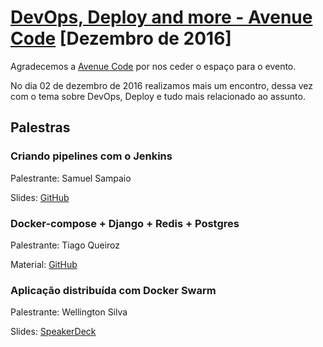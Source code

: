 # [DevOps, Deploy and more - Avenue Code][0] [Dezembro de 2016]

Agradecemos a [Avenue Code][1] por nos ceder o espaço para o evento.

No dia 02 de dezembro de 2016 realizamos mais um encontro, dessa vez com o tema sobre DevOps, Deploy e tudo mais relacionado ao assunto.

## Palestras

### Criando pipelines com o Jenkins

Palestrante: Samuel Sampaio

Slides: [GitHub][2]

### Docker-compose + Django + Redis + Postgres

Palestrante: Tiago Queiroz

Material: [GitHub][3]

### Aplicação distribuída com Docker Swarm

Palestrante: Wellington Silva

Slides: [SpeakerDeck][4]



[0]: https://www.meetup.com/pt-BR/Grupy-SP/events/235702456/
[1]: https://www.avenuecode.com.br/
[2]: https://github.com/samukasmk/grupy-flask-jenkins
[3]: https://github.com/belimawr/experiments/tree/master/docker-compose/Django
[4]: https://speakerdeck.com/wsilva/aplicacao-distribuida-com-docker-swarm-meetup-grupy-sp